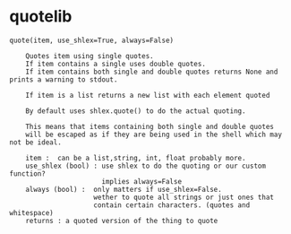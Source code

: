 # quotelib

    quote(item, use_shlex=True, always=False)
    
        Quotes item using single quotes.
        If item contains a single uses double quotes.
        If item contains both single and double quotes returns None and prints a warning to stdout.

        If item is a list returns a new list with each element quoted

        By default uses shlex.quote() to do the actual quoting.

        This means that items containing both single and double quotes
        will be escaped as if they are being used in the shell which may not be ideal.

        item :  can be a list,string, int, float probably more.
        use_shlex (bool) : use shlex to do the quoting or our custom function?
                           implies always=False
        always (bool) :  only matters if use_shlex=False.
                         wether to quote all strings or just ones that
                         contain certain characters. (quotes and whitespace)
        returns : a quoted version of the thing to quote
